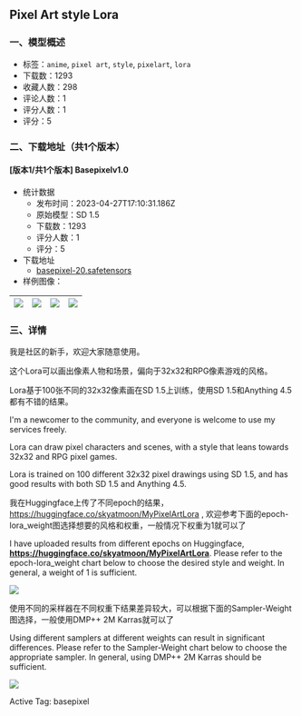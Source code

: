 ## Pixel Art style Lora
### 一、模型概述

- 标签：`anime`, `pixel art`, `style`, `pixelart`, `lora`
- 下载数：1293
- 收藏人数：298
- 评论人数：1
- 评分人数：1
- 评分：5

### 二、下载地址（共1个版本）

#### [版本1/共1个版本] Basepixelv1.0

- 统计数据
  - 发布时间：2023-04-27T17:10:31.186Z
  - 原始模型：SD 1.5
  - 下载数：1293
  - 评分人数：1
  - 评分：5
- 下载地址
  - [basepixel-20.safetensors](https://civitai.com/api/download/models/56745)
- 样例图像：

| <img src="https://image.civitai.com/xG1nkqKTMzGDvpLrqFT7WA/44688952-0aa7-4b70-e666-15217213aa00/width=450/615270.jpeg" /> | <img src="https://image.civitai.com/xG1nkqKTMzGDvpLrqFT7WA/dfc8d849-3a97-4895-5081-4c3767801a00/width=450/615272.jpeg" /> | <img src="https://image.civitai.com/xG1nkqKTMzGDvpLrqFT7WA/0c4fa142-b02f-42f1-8821-e9e0eb3e2e00/width=450/615274.jpeg" /> | <img src="https://image.civitai.com/xG1nkqKTMzGDvpLrqFT7WA/b46dae9c-e627-4427-c44f-90741aa74f00/width=450/615276.jpeg" /> |
| ---- | ---- | ---- | ---- |


### 三、详情
<p>我是社区的新手，欢迎大家随意使用。</p><p>这个Lora可以画出像素人物和场景，偏向于32x32和RPG像素游戏的风格。</p><p>Lora基于100张不同的32x32像素画在SD 1.5上训练，使用SD 1.5和Anything 4.5都有不错的结果。</p><p>I'm a newcomer to the community, and everyone is welcome to use my services freely.</p><p>Lora can draw pixel characters and scenes, with a style that leans towards 32x32 and RPG pixel games.</p><p>Lora is trained on 100 different 32x32 pixel drawings using SD 1.5, and has good results with both SD 1.5 and Anything 4.5.</p><p>我在Huggingface上传了不同epoch的结果，<a target="_blank" rel="ugc" href="https://huggingface.co/skyatmoon/MyPixelArtLora">https://huggingface.co/skyatmoon/MyPixelArtLora</a> , 欢迎参考下面的epoch-lora_weight图选择想要的风格和权重，一般情况下权重为1就可以了</p><p>I have uploaded results from different epochs on Huggingface, <a target="_blank" rel="ugc" href="https://huggingface.co/skyatmoon/MyPixelArtLora"><strong><u>https://huggingface.co/skyatmoon/MyPixelArtLora</u></strong></a>. Please refer to the epoch-lora_weight chart below to choose the desired style and weight. In general, a weight of 1 is sufficient.</p><img src="https://imagecache.civitai.com/xG1nkqKTMzGDvpLrqFT7WA/9046c6c6-521c-4a3b-f982-edc505b54b00/width=525/9046c6c6-521c-4a3b-f982-edc505b54b00.jpeg" /><p>使用不同的采样器在不同权重下结果差异较大，可以根据下面的Sampler-Weight图选择，一般使用DMP++ 2M Karras就可以了</p><p>Using different samplers at different weights can result in significant differences. Please refer to the Sampler-Weight chart below to choose the appropriate sampler. In general, using DMP++ 2M Karras should be sufficient.</p><img src="https://imagecache.civitai.com/xG1nkqKTMzGDvpLrqFT7WA/4eb96574-b62e-4959-9299-917211570c00/width=525/4eb96574-b62e-4959-9299-917211570c00.jpeg" /><p>Active Tag: basepixel</p>